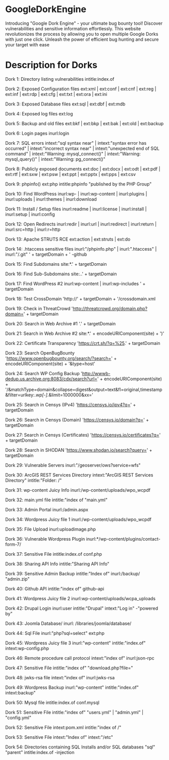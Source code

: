 # GoogleDorkEngine
Introducing "Google Dork Engine" - your ultimate bug bounty tool! Discover vulnerabilities and sensitive information effortlessly. This website revolutionizes the process by allowing you to open multiple Google Dorks with just one click. Unleash the power of efficient bug hunting and secure your target with ease


# Description for Dorks

Dork 1: Directory listing vulnerabilities
intitle:index.of

Dork 2: Exposed Configuration files
ext:xml | ext:conf | ext:cnf | ext:reg | ext:inf | ext:rdp | ext:cfg | ext:txt | ext:ora | ext:ini

Dork 3: Exposed Database files
ext:sql | ext:dbf | ext:mdb

Dork 4: Exposed log files
ext:log

Dork 5: Backup and old files
ext:bkf | ext:bkp | ext:bak | ext:old | ext:backup

Dork 6: Login pages
inurl:login

Dork 7: SQL errors
intext:"sql syntax near" | intext:"syntax error has occurred" | intext:"incorrect syntax near" | intext:"unexpected end of SQL command" | intext:"Warning: mysql_connect()" | intext:"Warning: mysql_query()" | intext:"Warning: pg_connect()"

Dork 8: Publicly exposed documents
ext:doc | ext:docx | ext:odt | ext:pdf | ext:rtf | ext:sxw | ext:psw | ext:ppt | ext:pptx | ext:pps | ext:csv

Dork 9: phpinfo()
ext:php intitle:phpinfo "published by the PHP Group"

Dork 10: Find WordPress
inurl:wp- | inurl:wp-content | inurl:plugins | inurl:uploads | inurl:themes | inurl:download

Dork 11: Install / Setup files
inurl:readme | inurl:license | inurl:install | inurl:setup | inurl:config

Dork 12: Open Redirects
inurl:redir | inurl:url | inurl:redirect | inurl:return | inurl:src=http | inurl:r=http

Dork 13: Apache STRUTS RCE
ext:action | ext:struts | ext:do

Dork 14: .htaccess sensitive files
inurl:"/phpinfo.php" | inurl:".htaccess" | inurl:"/.git" ' + targetDomain + ' -github

Dork 15: Find Subdomains
site:*.' + targetDomain

Dork 16: Find Sub-Subdomains
site:*.*.' + targetDomain

Dork 17: Find WordPress #2
inurl:wp-content | inurl:wp-includes ' + targetDomain

Dork 18: Test CrossDomain
'http://' + targetDomain + '/crossdomain.xml

Dork 19: Check in ThreatCrowd
'http://threatcrowd.org/domain.php?domain=' + targetDomain

Dork 20: Search in Web Archive #1
'.' + targetDomain

Dork 21: Search in Web Archive #2
site:*.' + encodeURIComponent(site) + ')'

Dork 22: Certificate Transparency
'https://crt.sh/?q=%25.' + targetDomain

Dork 23: Search OpenBugBounty
'https://www.openbugbounty.org/search/?search=' + encodeURIComponent(site) + '&type=host'

Dork 24: Search WP Config Backup
'http://wwwb-dedup.us.archive.org:8083/cdx/search?url=' + encodeURIComponent(site) + '/&matchType=domain&collapse=digest&output=text&fl=original,timestamp&filter=urlkey:.*wp[-].*&limit=1000000&xx='

Dork 25: Search in Censys (IPv4)
'https://censys.io/ipv4?q=' + targetDomain

Dork 26: Search in Censys (Domain)
'https://censys.io/domain?q=' + targetDomain

Dork 27: Search in Censys (Certificates)
'https://censys.io/certificates?q=' + targetDomain

Dork 28: Search in SHODAN
'https://www.shodan.io/search?query=' + targetDomain

Dork 29: Vulnerable Servers
inurl:"/geoserver/ows?service=wfs"

Dork 30: ArcGIS REST Services Directory
intext:"ArcGIS REST Services Directory" intitle:"Folder: /"

Dork 31: wp-content Juicy Info
inurl:/wp-content/uploads/wpo_wcpdf

Dork 32: main.yml file
intitle:"index of "main.yml"

Dork 33: Admin Portal
inurl:/admin.aspx

Dork 34: Wordpress Juicy file 1
inurl:/wp-content/uploads/wpo_wcpdf

Dork 35: File Upload
inurl:uploadimage.php

Dork 36: Vulnerable Wordpress Plugin
inurl:*/wp-content/plugins/contact-form-7/

Dork 37: Sensitive File
intitle:index.of conf.php

Dork 38: Sharing API Info
intitle:"Sharing API Info"

Dork 39: Sensitive Admin Backup
intitle:"Index of" inurl:/backup/ "admin.zip"

Dork 40: Github API
intitle:"index of" github-api

Dork 41: Wordpress Juicy file 2
inurl:wp-content/uploads/wcpa_uploads

Dork 42: Drupal Login
inurl:user intitle:"Drupal" intext:"Log in" -"powered by"

Dork 43: Joomla Database/
inurl: /libraries/joomla/database/

Dork 44: Sql File
inurl:"php?sql=select" ext:php

Dork 45:  Wordpress Juicy file 3
inurl:"wp-content" intitle:"index.of" intext:wp-config.php

Dork 46: Remote procedure call protocol
intext:"index of" inurl:json-rpc

Dork 47: Sensitive File
intitle:"index of" "download.php?file="

Dork 48: jwks-rsa file
intext:"index of" inurl:jwks-rsa

Dork 49: Wordpress Backup
inurl:"wp-content" intitle:"index.of" intext:backup"

Dork 50: Mysql file
intitle:index.of conf.mysql

Dork 51: Sensitive File
intitle:"index of" "users.yml" | "admin.yml" | "config.yml"

Dork 52: Sensitive File
intext:pom.xml intitle:"index of /"

Dork 53: Sensitive File
intext:"Index of" intext:"/etc"

Dork 54: Directories containing SQL Installs and/or SQL databases
"sql" "parent" intitle:index.of -injection
